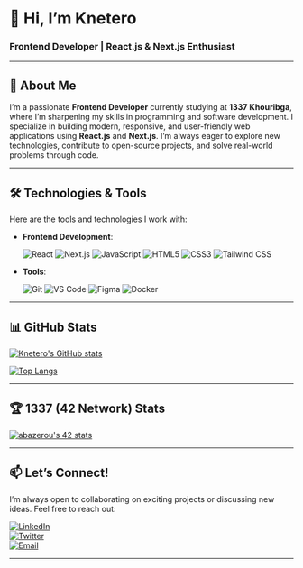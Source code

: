 # 👋 Hi, I’m **Knetero**  
### Frontend Developer | React.js & Next.js Enthusiast  

---

## 🌱 About Me  
I’m a passionate **Frontend Developer** currently studying at **1337 Khouribga**, where I’m sharpening my skills in programming and software development. I specialize in building modern, responsive, and user-friendly web applications using **React.js** and **Next.js**. I’m always eager to explore new technologies, contribute to open-source projects, and solve real-world problems through code.

---

## 🛠️ Technologies & Tools  
Here are the tools and technologies I work with:  

- **Frontend Development**:  

  ![React](https://img.shields.io/badge/React-20232A?style=for-the-badge&logo=react&logoColor=61DAFB)
  ![Next.js](https://img.shields.io/badge/Next.js-000000?style=for-the-badge&logo=next.js&logoColor=white)
  ![JavaScript](https://img.shields.io/badge/JavaScript-F7DF1E?style=for-the-badge&logo=javascript&logoColor=black)
  ![HTML5](https://img.shields.io/badge/HTML5-E34F26?style=for-the-badge&logo=html5&logoColor=white)
  ![CSS3](https://img.shields.io/badge/CSS3-1572B6?style=for-the-badge&logo=css3&logoColor=white)
  ![Tailwind CSS](https://img.shields.io/badge/Tailwind_CSS-38B2AC?style=for-the-badge&logo=tailwind-css&logoColor=white)

- **Tools**:  

  ![Git](https://img.shields.io/badge/Git-F05032?style=for-the-badge&logo=git&logoColor=white)
  ![VS Code](https://img.shields.io/badge/VS_Code-007ACC?style=for-the-badge&logo=visual-studio-code&logoColor=white)
  ![Figma](https://img.shields.io/badge/Figma-F24E1E?style=for-the-badge&logo=figma&logoColor=white)
  ![Docker](https://img.shields.io/badge/Docker-2496ED?style=for-the-badge&logo=docker&logoColor=white)

---

## 📊 GitHub Stats  

[![Knetero's GitHub stats](https://github-readme-stats.vercel.app/api?username=knetero&show_icons=true&theme=synthwave)](https://github.com/knetero)  

[![Top Langs](https://github-readme-stats.vercel.app/api/top-langs/?username=knetero&layout=compact&theme=synthwave)](https://github.com/knetero)  

---

## 🏆 1337 (42 Network) Stats  

[![abazerou's 42 stats](https://badge.mediaplus.ma/binary/abazerou)](https://github.com/oakoudad/badge42)  

---

## 📫 Let’s Connect!  
I’m always open to collaborating on exciting projects or discussing new ideas. Feel free to reach out:  

[![LinkedIn](https://img.shields.io/badge/LinkedIn-0077B5?style=for-the-badge&logo=linkedin&logoColor=white)](https://www.linkedin.com/in/azabdellah/)  
[![Twitter](https://img.shields.io/badge/Twitter-1DA1F2?style=for-the-badge&logo=twitter&logoColor=white)](https://x.com/azero853)  
[![Email](https://img.shields.io/badge/Email-D14836?style=for-the-badge&logo=gmail&logoColor=white)](mailto:azabdellah044@gmail.com)  

---
